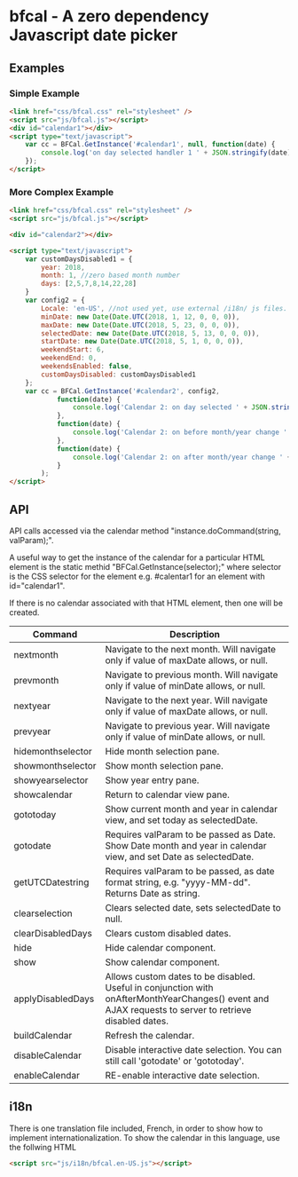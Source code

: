 # bfcal -  A zero dependency Javascript date picker 

## Examples

### Simple Example

```html
<link href="css/bfcal.css" rel="stylesheet" />
<script src="js/bfcal.js"></script>
<div id="calendar1"></div>
<script type="text/javascript">
    var cc = BFCal.GetInstance('#calendar1', null, function(date) {
        console.log('on day selected handler 1 ' + JSON.stringify(date) );
    });
</script>
```

### More Complex Example

```html
<link href="css/bfcal.css" rel="stylesheet" />
<script src="js/bfcal.js"></script>

<div id="calendar2"></div>

<script type="text/javascript">
    var customDaysDisabled1 = {
        year: 2018,
        month: 1, //zero based month number
        days: [2,5,7,8,14,22,28] 
    }
    var config2 = {
        Locale: 'en-US', //not used yet, use external /i18n/ js files.
        minDate: new Date(Date.UTC(2018, 1, 12, 0, 0, 0)),
        maxDate: new Date(Date.UTC(2018, 5, 23, 0, 0, 0)),
        selectedDate: new Date(Date.UTC(2018, 5, 13, 0, 0, 0)),
        startDate: new Date(Date.UTC(2018, 5, 1, 0, 0, 0)),
        weekendStart: 6,
        weekendEnd: 0,
        weekendsEnabled: false,
        customDaysDisabled: customDaysDisabled1
    };
    var cc = BFCal.GetInstance('#calendar2', config2,
            function(date) {
                console.log('Calendar 2: on day selected ' + JSON.stringify(date) );
            },
            function(date) {
                console.log('Calendar 2: on before month/year change ' + JSON.stringify(date) );
            },
            function(date) {
                console.log('Calendar 2: on after month/year change ' + JSON.stringify(date) );
            }
        );
</script>
```

## API

API calls accessed via the calendar method "instance.doCommand(string, valParam);".

A useful way to get the instance of the calendar for a particular HTML element is the static methid "BFCal.GetInstance(selector);" where selector is the CSS selector for the element e.g. #calentar1 for an element with id="calendar1".

If there is no calendar associated with that HTML element, then one will be created.

Command | Description
------------ | -------------
nextmonth | Navigate to the next month. Will navigate only if value of maxDate allows, or null.
prevmonth | Navigate to previous month. Will navigate only if value of minDate allows, or null.
nextyear | Navigate to the next year. Will navigate only if value of maxDate allows, or null.
prevyear | Navigate to previous year. Will navigate only if value of minDate allows, or null.
hidemonthselector | Hide month selection pane.
showmonthselector | Show month selection pane.
showyearselector | Show year entry pane.
showcalendar | Return to calendar view pane.
gototoday | Show current month and year in calendar view, and set today as selectedDate.
gotodate | Requires valParam to be passed as Date. Show Date month and year in calendar view, and set Date as selectedDate.
getUTCDatestring | Requires valParam to be passed, as date format string, e.g. "yyyy-MM-dd". Returns Date as string.
clearselection | Clears selected date, sets selectedDate to null.
clearDisabledDays | Clears custom disabled dates.
hide | Hide calendar component.
show | Show calendar component.
applyDisabledDays | Allows custom dates to be disabled. Useful in conjunction with onAfterMonthYearChanges() event and AJAX requests to server to retrieve disabled dates.
buildCalendar | Refresh the calendar.
disableCalendar | Disable interactive date selection. You can still call 'gotodate' or 'gototoday'.
enableCalendar | RE-enable interactive date selection.

## i18n

There is one translation file included, French, in order to show how to implement internationalization. To show the calendar in this language, use the follwing HTML

```html
<script src="js/i18n/bfcal.en-US.js"></script>
```
